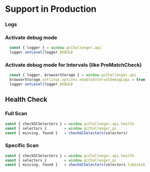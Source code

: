 # Support in Production

### Logs

### Activate debug mode
```javascript
  const { logger } = window.gcChallenger.api
  logger.setLevel(logger.DEBUG)
```

### Activate debug mode for Intervals (like PreMatchCheck)
```javascript
  const { logger, browserStorage } = window.gcChallenger.api
  browserStorage.settings.options.enableIntervalDebugLogs = true
  logger.setLevel(logger.DEBUG)

```

## Health Check

### Full Scan
```javascript
const { checkGCSelectors } = window.gcChallenger.api.health
const { selectors }        = window.gcChallenger.gc
const { missing, found }   = checkGCSelectors(selectors)
```

### Specific Scan
```javascript
const { checkGCSelectors } = window.gcChallenger.api.health
const { selectors }        = window.gcChallenger.gc
const { missing, found }   = checkGCSelectors(selectors.lobbies)
```